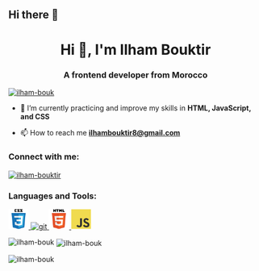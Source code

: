 ## Hi there 👋

<h1 align="center">Hi 👋, I'm Ilham Bouktir</h1>
<h3 align="center">A frontend developer from Morocco</h3>

<p align="left"> <a href="https://github.com/ryo-ma/github-profile-trophy"><img src="https://github-profile-trophy.vercel.app/?username=ilham-bouk" alt="ilham-bouk" /></a> </p>

- 🌱 I’m currently practicing and improve my skills in **HTML, JavaScript, and CSS**

- 📫 How to reach me **ilhambouktir8@gmail.com**

<h3 align="left">Connect with me:</h3>
<p align="left">
<a href="https://www.linkedin.com/in/ilham-bouktir-0b266b31b" target="blank"><img align="center" src="https://raw.githubusercontent.com/rahuldkjain/github-profile-readme-generator/master/src/images/icons/Social/linked-in-alt.svg" alt="ilham-bouktir" height="30" width="40" /></a>
</p>

<h3 align="left">Languages and Tools:</h3>
<p align="left"> <a href="https://www.w3schools.com/css/" target="_blank" rel="noreferrer"> <img src="https://raw.githubusercontent.com/devicons/devicon/master/icons/css3/css3-original-wordmark.svg" alt="css3" width="40" height="40"/> </a> <a href="https://git-scm.com/" target="_blank" rel="noreferrer"> <img src="https://www.vectorlogo.zone/logos/git-scm/git-scm-icon.svg" alt="git" width="40" height="40"/> </a> <a href="https://www.w3.org/html/" target="_blank" rel="noreferrer"> <img src="https://raw.githubusercontent.com/devicons/devicon/master/icons/html5/html5-original-wordmark.svg" alt="html5" width="40" height="40"/> </a> <a href="https://developer.mozilla.org/en-US/docs/Web/JavaScript" target="_blank" rel="noreferrer"> <img src="https://raw.githubusercontent.com/devicons/devicon/master/icons/javascript/javascript-original.svg" alt="javascript" width="40" height="40"/> </a> </p>

<p><img align="left" src="https://github-readme-stats.vercel.app/api/top-langs?username=ilham-bouk&show_icons=true&locale=en&layout=compact" alt="ilham-bouk" /></p>

<p>&nbsp;<img align="center" src="https://github-readme-stats.vercel.app/api?username=ilham-bouk&show_icons=true&locale=en" alt="ilham-bouk" /></p>

<p><img align="center" src="https://github-readme-streak-stats.herokuapp.com/?user=ilham-bouk&" alt="ilham-bouk" /></p>

